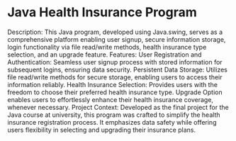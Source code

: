 # Java Health Insurance Program
 Description: This Java program, developed using Java.swing, serves as a comprehensive platform enabling user signup, secure information storage, login functionality via file read/write methods, health insurance type selection, and an upgrade feature.
Features:
User Registration and Authentication: Seamless user signup process with stored information for subsequent logins, ensuring data security.
Persistent Data Storage: Utilizes file read/write methods for secure storage, enabling users to access their information reliably.
Health Insurance Selection: Provides users with the freedom to choose their preferred health insurance type.
Upgrade Option enables users to effortlessly enhance their health insurance coverage, whenever necessary.
Project Context: Developed as the final project for the Java course at university, this program was crafted to simplify the health insurance registration process. It emphasizes data safety while offering users flexibility in selecting and upgrading their insurance plans.
